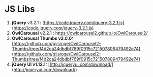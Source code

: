 # JS Libs

1.  **jQuery** v3.2.1 : [https://code.jquery.com/jquery-3.2.1.js](https://code.jquery.com/jquery-3.2.1.js)
2.  **OwlCarousal** v2.2.1 : h[ttps://owlcarousel2.github.io/OwlCarousel2/](https://owlcarousel2.github.io/OwlCarousel2/)
3. **OwlCarousal Thumbs v2.0.0:** [https://github.com/gijsroge/OwlCarousel2-Thumbs/tree/f4d2ca24dbdbf769f0915c721507809479492e74](https://github.com/gijsroge/OwlCarousel2-Thumbs/tree/f4d2ca24dbdbf769f0915c721507809479492e74)
4. **jQuery UI v1.12.1:** [http://jqueryui.com/download/](http://jqueryui.com/download/)



